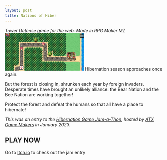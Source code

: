```yaml
---
layout: post
title: Nations of Hiber
---
```


_Tower Defense game for the web. Made in RPG Maker MZ_
<img src="/public/NoH_screenshot_01.png" alt="Tower Defense game for the web. Made in RPG Maker MZ" width="50%"/>
Hibernation season approaches once again.

But the forest is closing in, shrunken each year by foreign invaders. Desperate times have brought an unlikely alliance: the Bear Nation and the Bee Nation are working together!

Protect the forest and defeat the humans so that all have a place to hibernate!

_This was an entry to the [Hibernation Game Jam-a-Thon](https://itch.io/jam/hibernation-game-jam-a-thon), hosted by [ATX Game Makers](https://www.atxgamemakers.com/) in January 2023._

## PLAY NOW

Go to [Itch.io](https://visionbreak.itch.io/nations-of-hiber) to check out the jam entry
